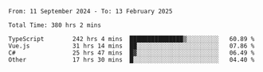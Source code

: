 <!--START_SECTION:waka-->

```abap
From: 11 September 2024 - To: 13 February 2025

Total Time: 380 hrs 2 mins

TypeScript        242 hrs 4 mins  ███████████████▒░░░░░░░░░   60.89 %
Vue.js            31 hrs 14 mins  ██░░░░░░░░░░░░░░░░░░░░░░░   07.86 %
C#                25 hrs 47 mins  █▓░░░░░░░░░░░░░░░░░░░░░░░   06.49 %
Other             17 hrs 30 mins  █░░░░░░░░░░░░░░░░░░░░░░░░   04.40 %
```

<!--END_SECTION:waka-->
